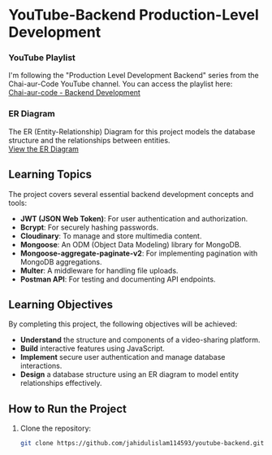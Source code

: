 # YouTube-Backend Production-Level Development 

### YouTube Playlist
I'm following the "Production Level Development Backend" series from the Chai-aur-Code YouTube channel. You can access the playlist here:  
[Chai-aur-code - Backend Development](https://www.youtube.com/playlist?list=PLu71SKxNbfoBGh_8p_NS-ZAh6v7HhYqHW)

### ER Diagram
The ER (Entity-Relationship) Diagram for this project models the database structure and the relationships between entities.  
[View the ER Diagram](https://app.eraser.io/workspace/UNknhRW5fogdDQpm3vUm?origin=share)

## Learning Topics

The project covers several essential backend development concepts and tools:

- **JWT (JSON Web Token)**: For user authentication and authorization.
- **Bcrypt**: For securely hashing passwords.
- **Cloudinary**: To manage and store multimedia content.
- **Mongoose**: An ODM (Object Data Modeling) library for MongoDB.
- **Mongoose-aggregate-paginate-v2**: For implementing pagination with MongoDB aggregations.
- **Multer**: A middleware for handling file uploads.
- **Postman API**: For testing and documenting API endpoints.

## Learning Objectives

By completing this project, the following objectives will be achieved:

- **Understand** the structure and components of a video-sharing platform.
- **Build** interactive features using JavaScript.
- **Implement** secure user authentication and manage database interactions.
- **Design** a database structure using an ER diagram to model entity relationships effectively.


## How to Run the Project

1. Clone the repository:
   ```bash
   git clone https://github.com/jahidulislam114593/youtube-backend.git
